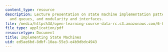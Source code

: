 ```yaml
---
content_type: resource
description: Lecture presentation on state machine implementation patterns, concurrency
  and queues, and modularity and interfaces.
file: /media/https%3A/open-learning-course-data-rc.s3.amazonaws.com/6-005-elements-of-software-construction-fall-2008/ed5ae6bd8dbf10aa55e3e4b9dbdc4943_MIT6_005f08_lec05.pdf
file_type: application/pdf
resourcetype: Document
title: Implementing State Machines
uid: ed5ae6bd-8dbf-10aa-55e3-e4b9dbdc4943
---
```

